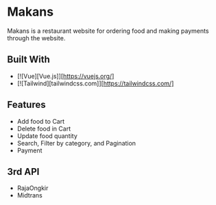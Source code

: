 # Makans
Makans is a restaurant website for ordering food and making payments through the website.

## Built With
* [![Vue][Vue.js]][https://vuejs.org/]
* [![Tailwind][tailwindcss.com]][https://tailwindcss.com/]

## Features
* Add food to Cart
* Delete food in Cart
* Update food quantity
* Search, Filter by category, and Pagination
* Payment

## 3rd API
* RajaOngkir
* Midtrans
